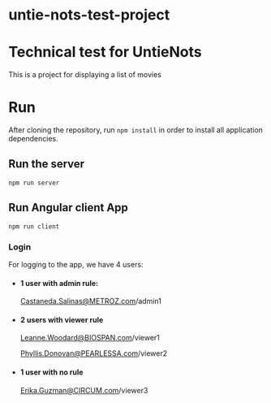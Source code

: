 # untie-nots-test-project
# Technical test for UntieNots
This is a project for displaying a list of movies

# Run
After cloning the repository, run `npm install` in order to install all application dependencies.

## Run the server
`npm run server`

## Run Angular client App
`npm run client`

### Login
For logging to the app, we have 4 users:
* #### 1 user with admin rule:
    Castaneda.Salinas@METROZ.com/admin1

* #### 2 users with viewer rule
    Leanne.Woodard@BIOSPAN.com/viewer1

    Phyllis.Donovan@PEARLESSA.com/viewer2

* #### 1 user with no rule
    Erika.Guzman@CIRCUM.com/viewer3
